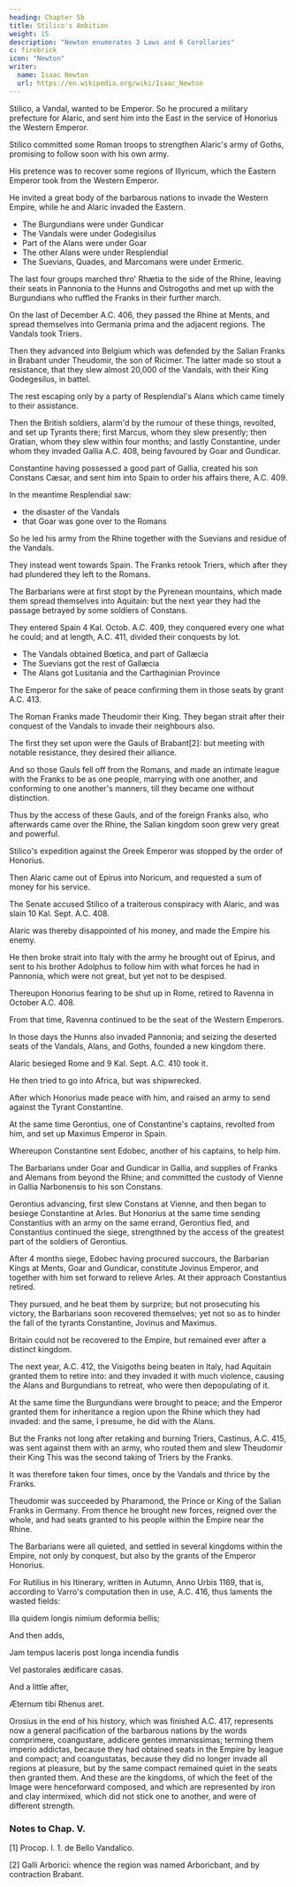 ```yaml
---
heading: Chapter 5b
title: Stilico's Ambition
weight: 15
description: "Newton enumerates 3 Laws and 6 Corollaries"
c: firebrick
icon: "Newton"
writer:
  name: Isaac Newton
  url: https://en.wikipedia.org/wiki/Isaac_Newton
---
```



Stilico, a Vandal, wanted to be Emperor. So he procured a military prefecture for Alaric, and sent him into the East in the service of Honorius the Western Emperor.

Stilico committed some Roman troops to strengthen Alaric's army of Goths, promising to follow soon with his own army.

His pretence was to recover some regions of Illyricum, which the Eastern Emperor took from the Western Emperor. 

<!-- ; but his secret design was to make himself Emperor, by the assistance of the Vandals and their allies: for he himself was . -->

He invited a great body of the barbarous nations to invade the Western Empire, while he and Alaric invaded the Eastern. 
- The Burgundians were under Gundicar
- The Vandals were under Godegisilus
- Part of the Alans were under Goar
- The other Alans were under Resplendial
- The Suevians, Quades, and Marcomans were under Ermeric.

The last four groups marched thro' Rhætia to the side of the Rhine, leaving their seats in Pannonia to the Hunns and Ostrogoths and met up with the Burgundians who ruffled the Franks in their further march. 

On the last of December A.C. 406, they passed the Rhine at Ments, and spread themselves into Germania prima and the adjacent regions. The Vandals took Triers. 

Then they advanced into Belgium which was defended by the Salian Franks in Brabant under Theudomir, the son of Ricimer. The latter made so stout a resistance, that they slew almost 20,000 of the Vandals, with their King Godegesilus, in battel.

The rest escaping only by a party of Resplendial's Alans which came timely to their assistance.

Then the British soldiers, alarm'd by the rumour of these things, revolted, and set up Tyrants there; first Marcus, whom they slew presently; then Gratian, whom they slew within four months; and lastly Constantine, under whom they invaded Gallia A.C. 408, being favoured by Goar and Gundicar. 

Constantine having possessed a good part of Gallia, created his son Constans Cæsar, and sent him into Spain to order his affairs there, A.C. 409.

In the meantime Resplendial saw:
- the disaster of the Vandals
- that Goar was gone over to the Romans

So he led his army from the Rhine together with the Suevians and residue of the Vandals. 

They instead went towards Spain. The Franks retook Triers, which after they had plundered they left to the Romans. 

The Barbarians were at first stopt by the Pyrenean mountains, which made them spread themselves into Aquitain: but the next year they had the passage betrayed by some soldiers of Constans.

They entered Spain 4 Kal. Octob. A.C. 409, they conquered every one what he could; and at length, A.C. 411, divided their conquests by lot.

- The Vandals obtained Bœtica, and part of Gallæcia
- The Suevians got the rest of Gallæcia
- The Alans got Lusitania and the Carthaginian Province

The Emperor for the sake of peace confirming them in those seats by grant A.C. 413.


The Roman Franks made Theudomir their King. They began strait after their conquest of the Vandals to invade their neighbours also.

The first they set upon were the Gauls of Brabant[2]: but meeting with notable resistance, they desired their alliance.

And so those Gauls fell off from the Romans, and made an intimate league with the Franks to be as one people, marrying with one another, and conforming to one another's manners, till they became one without distinction. 

Thus by the access of these Gauls, and of the foreign Franks also, who afterwards came over the Rhine, the Salian kingdom soon grew very great and powerful.

Stilico's expedition against the Greek Emperor was stopped by the order of Honorius.

Then Alaric came out of Epirus into Noricum, and requested a sum of money for his service.

The Senate accused Stilico of a traiterous conspiracy with Alaric, and was slain 10 Kal. Sept. A.C. 408.

Alaric was thereby disappointed of his money, and made the Empire his enemy.

He then broke strait into Italy with the army he brought out of Epirus, and sent to his brother Adolphus to follow him with what forces he had in Pannonia, which were not great, but yet not to be despised.

Thereupon Honorius fearing to be shut up in Rome, retired to Ravenna in October A.C. 408.

From that time, Ravenna continued to be the seat of the Western Emperors.

In those days the Hunns also invaded Pannonia; and seizing the deserted seats of the Vandals, Alans, and Goths, founded a new kingdom there.

Alaric besieged Rome and 9 Kal. Sept. A.C. 410 took it. 

He then tried to go into Africa, but  was shipwrecked.

After which Honorius made peace with him, and raised an army to send against the Tyrant Constantine.

At the same time Gerontius, one of Constantine's captains, revolted from him, and set up Maximus Emperor in Spain. 

Whereupon Constantine sent Edobec, another of his captains, to help him.

The Barbarians under Goar and Gundicar in Gallia, and supplies of Franks and Alemans from beyond the Rhine; and committed the custody of Vienne in Gallia Narbonensis to his son Constans. 

Gerontius advancing, first slew Constans at Vienne, and then began to besiege Constantine at Arles. But Honorius at the same time sending Constantius with an army on the same errand, Gerontius fled, and Constantius continued the siege, strengthned by the access of the greatest part of the soldiers of Gerontius. 

After 4 months siege, Edobec having procured succours, the Barbarian Kings at Ments, Goar and Gundicar, constitute Jovinus Emperor, and together with him set forward to relieve Arles. At their approach Constantius retired. 

They pursued, and he beat them by surprize; but not prosecuting his victory, the Barbarians soon recovered themselves; yet not so as to hinder the fall of the tyrants Constantine, Jovinus and Maximus. 

Britain could not be recovered to the Empire, but remained ever after a distinct kingdom.

The next year, A.C. 412, the Visigoths being beaten in Italy, had Aquitain granted them to retire into: and they invaded it with much violence, causing the Alans and Burgundians to retreat, who were then depopulating of it.

At the same time the Burgundians were brought to peace; and the Emperor granted them for inheritance a region upon the Rhine which they had invaded: and the same, I presume, he did with the Alans. 

But the Franks not long after retaking and burning Triers, Castinus, A.C. 415, was sent against them with an army, who routed them and slew Theudomir their King This was the second taking of Triers by the Franks. 

It was therefore taken four times, once by the Vandals and thrice by the Franks. 

Theudomir was succeeded by Pharamond, the Prince or King of the Salian Franks in Germany. From thence he brought new forces, reigned over the whole, and had seats granted to his people within the Empire near the Rhine.

The Barbarians were all quieted, and settled in several kingdoms within the Empire, not only by conquest, but also by the grants of the Emperor Honorius.

For Rutilius in his Itinerary, written in Autumn, Anno Urbis 1169, that is, according to Varro's computation then in use, A.C. 416, thus laments the wasted fields:

Illa quidem longis nimium deformia bellis;

And then adds,

Jam tempus laceris post longa incendia fundis

Vel pastorales ædificare casas.

And a little after,

Æternum tibi Rhenus aret.

Orosius in the end of his history, which was finished A.C. 417, represents now a general pacification of the barbarous nations by the words comprimere, coangustare, addicere gentes immanissimas; terming them imperio addictas, because they had obtained seats in the Empire by league and compact; and coangustatas, because they did no longer invade all regions at pleasure, but by the same compact remained quiet in the seats then granted them. And these are the kingdoms, of which the feet of the Image were henceforward composed, and which are represented by iron and clay intermixed, which did not stick one to another, and were of different strength.


### Notes to Chap. V.

[1] Procop. l. 1. de Bello Vandalico.

[2] Galli Arborici: whence the region was named Arboricbant, and by contraction Brabant.


